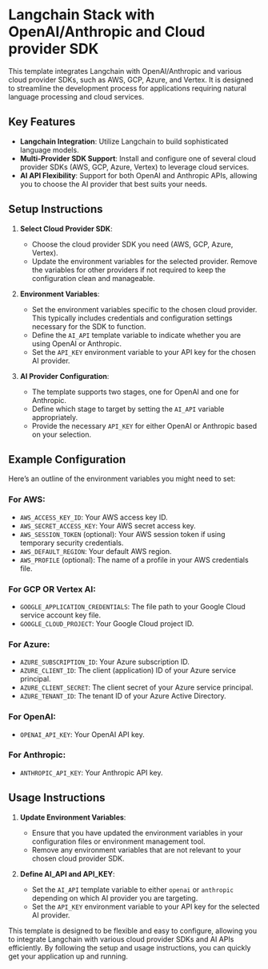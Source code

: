 # Langchain Stack with OpenAI/Anthropic and Cloud provider SDK

This template integrates Langchain with OpenAI/Anthropic and various cloud provider SDKs, such as AWS, GCP, Azure, and Vertex. It is designed to streamline the development process for applications requiring natural language processing and cloud services.

## Key Features

- **Langchain Integration**: Utilize Langchain to build sophisticated language models.
- **Multi-Provider SDK Support**: Install and configure one of several cloud provider SDKs (AWS, GCP, Azure, Vertex) to leverage cloud services.
- **AI API Flexibility**: Support for both OpenAI and Anthropic APIs, allowing you to choose the AI provider that best suits your needs.

## Setup Instructions

1. **Select Cloud Provider SDK**:
   - Choose the cloud provider SDK you need (AWS, GCP, Azure, Vertex).
   - Update the environment variables for the selected provider. Remove the variables for other providers if not required to keep the configuration clean and manageable.

2. **Environment Variables**:
   - Set the environment variables specific to the chosen cloud provider. This typically includes credentials and configuration settings necessary for the SDK to function.
   - Define the `AI_API` template variable to indicate whether you are using OpenAI or Anthropic.
   - Set the `API_KEY` environment variable to your API key for the chosen AI provider.

3. **AI Provider Configuration**:
   - The template supports two stages, one for OpenAI and one for Anthropic.
   - Define which stage to target by setting the `AI_API` variable appropriately.
   - Provide the necessary `API_KEY` for either OpenAI or Anthropic based on your selection.

## Example Configuration

Here’s an outline of the environment variables you might need to set:

### For AWS:
- `AWS_ACCESS_KEY_ID`: Your AWS access key ID.
- `AWS_SECRET_ACCESS_KEY`: Your AWS secret access key.
- `AWS_SESSION_TOKEN` (optional): Your AWS session token if using temporary security credentials.
- `AWS_DEFAULT_REGION`: Your default AWS region.
- `AWS_PROFILE` (optional): The name of a profile in your AWS credentials file.

### For GCP OR Vertex AI:
- `GOOGLE_APPLICATION_CREDENTIALS`: The file path to your Google Cloud service account key file.
- `GOOGLE_CLOUD_PROJECT`: Your Google Cloud project ID.

### For Azure:
- `AZURE_SUBSCRIPTION_ID`: Your Azure subscription ID.
- `AZURE_CLIENT_ID`: The client (application) ID of your Azure service principal.
- `AZURE_CLIENT_SECRET`: The client secret of your Azure service principal.
- `AZURE_TENANT_ID`: The tenant ID of your Azure Active Directory.

### For OpenAI:
- `OPENAI_API_KEY`: Your OpenAI API key.

### For Anthropic:
- `ANTHROPIC_API_KEY`: Your Anthropic API key.

## Usage Instructions

1. **Update Environment Variables**:
   - Ensure that you have updated the environment variables in your configuration files or environment management tool.
   - Remove any environment variables that are not relevant to your chosen cloud provider SDK.

2. **Define AI_API and API_KEY**:
   - Set the `AI_API` template variable to either `openai` or `anthropic` depending on which AI provider you are targeting.
   - Set the `API_KEY` environment variable to your API key for the selected AI provider.

This template is designed to be flexible and easy to configure, allowing you to integrate Langchain with various cloud provider SDKs and AI APIs efficiently. By following the setup and usage instructions, you can quickly get your application up and running.
